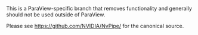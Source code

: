 This is a ParaView-specific branch that removes functionality and
generally should not be used outside of ParaView.

Please see https://github.com/NVIDIA/NvPipe/ for the canonical
source.
